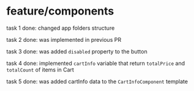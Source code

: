 # **feature/components**

task 1 done: changed app folders structure

task 2 done: was implemented in previous PR

task 3 done: was added `disabled` property to the button

task 4 done: implemented `cartInfo` variable that return `totalPrice` and `totalCount` of items in Cart

task 5 done: was added cartInfo data to the `CartInfoComponent` template
